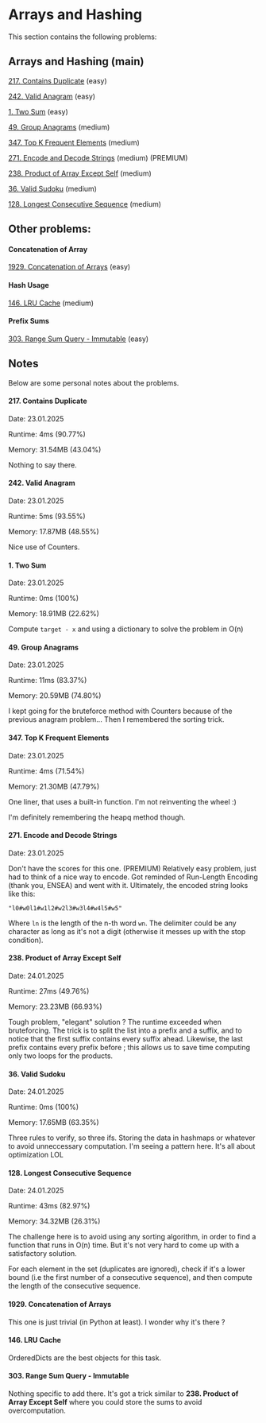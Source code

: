# Arrays and Hashing

This section contains the following problems:

## Arrays and Hashing (main)

[217. Contains Duplicate](https://leetcode.com/problems/contains-duplicate/) (easy)

[242. Valid Anagram](https://leetcode.com/problems/valid-anagram/) (easy)

[1. Two Sum](https://leetcode.com/problems/two-sum/) (easy)

[49. Group Anagrams](https://leetcode.com/problems/group-anagrams/) (medium)

[347. Top K Frequent Elements](https://leetcode.com/problems/top-k-frequent-elements/) (medium)

[271. Encode and Decode Strings](https://leetcode.com/problems/encode-and-decode-strings/) (medium) (PREMIUM)

[238. Product of Array Except Self](https://leetcode.com/problems/product-of-array-except-self/) (medium)

[36. Valid Sudoku](https://leetcode.com/problems/valid-sudoku/) (medium)

[128. Longest Consecutive Sequence](https://leetcode.com/problems/longest-consecutive-sequence/) (medium)

## Other problems: 

#### Concatenation of Array

[1929. Concatenation of Arrays](https://leetcode.com/problems/concatenation-of-array/) (easy)

#### Hash Usage

[146. LRU Cache](https://leetcode.com/problems/lru-cache/) (medium)

#### Prefix Sums

[303. Range Sum Query - Immutable](https://leetcode.com/problems/range-sum-query-immutable/) (easy)


## Notes

Below are some personal notes about the problems.

#### 217. Contains Duplicate

Date: 23.01.2025

Runtime: 4ms (90.77%)

Memory: 31.54MB (43.04%)

Nothing to say there.

#### 242. Valid Anagram

Date: 23.01.2025

Runtime: 5ms (93.55%)

Memory: 17.87MB (48.55%)

Nice use of Counters.

#### 1. Two Sum

Date: 23.01.2025

Runtime: 0ms (100%) 

Memory: 18.91MB (22.62%)

Compute `target - x` and using a dictionary to solve the problem in O(n)

#### 49. Group Anagrams

Date: 23.01.2025

Runtime: 11ms (83.37%) 

Memory: 20.59MB (74.80%)

I kept going for the bruteforce method with Counters because of the previous anagram problem... Then I remembered the sorting trick. 

#### 347. Top K Frequent Elements

Date: 23.01.2025

Runtime: 4ms (71.54%)

Memory: 21.30MB (47.79%)

One liner, that uses a built-in function. I'm not reinventing the wheel :\)

I'm definitely remembering the heapq method though. 

#### 271. Encode and Decode Strings

Date: 23.01.2025

Don't have the scores for this one. (PREMIUM)
Relatively easy problem, just had to think of a nice way to encode. Got reminded of Run-Length Encoding (thank you, ENSEA) and went with it. Ultimately, the encoded string looks like this: 

`"l0#w0l1#w1l2#w2l3#w3l4#w4l5#w5"`

Where `ln` is the length of the n-th word `wn`. The delimiter could be any character as long as it's not a digit (otherwise it messes up with the stop condition).

#### 238. Product of Array Except Self

Date: 24.01.2025

Runtime: 27ms (49.76%)

Memory: 23.23MB (66.93%)

Tough problem, "elegant" solution ? The runtime exceeded when bruteforcing. The trick is to split the list into a prefix and a suffix, and to notice that the first suffix contains every suffix ahead. Likewise, the last prefix contains every prefix before ; this allows us to save time computing only two loops for the products.

#### 36. Valid Sudoku

Date: 24.01.2025

Runtime: 0ms (100%)

Memory: 17.65MB (63.35%)

Three rules to verify, so three ifs. Storing the data in hashmaps or whatever to avoid unneccessary computation. I'm seeing a pattern here. It's all about optimization LOL

#### 128. Longest Consecutive Sequence

Date: 24.01.2025

Runtime: 43ms (82.97%)

Memory: 34.32MB (26.31%)

The challenge here is to avoid using any sorting algorithm, in order to find a function that runs in O(n) time. But it's not very hard to come up with a satisfactory solution.

For each element in the set (duplicates are ignored), check if it's a lower bound (i.e the first number of a consecutive sequence), and then compute the length of the consecutive sequence. 

#### 1929. Concatenation of Arrays

This one is just trivial (in Python at least). I wonder why it's there ?

#### 146. LRU Cache

OrderedDicts are the best objects for this task. 

#### 303. Range Sum Query - Immutable

Nothing specific to add there. It's got a trick similar to **238. Product of Array Except Self** where you could store the sums to avoid overcomputation.